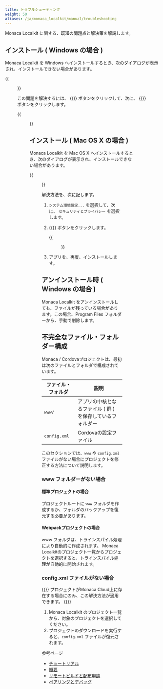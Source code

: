 ```yaml
---
title: トラブルシューティング
weight: 50
aliases: /ja/monaca_localkit/manual/troubleshooting
---
```


Monaca Localkit に関する、既知の問題点と解決策を解説します。

インストール ( Windows の場合 )
-------------------------------

Monaca Localkit を Windows
へインストールするとき、次のダイアログが表示され、インストールできない場合があります。

{{<figure src="/images/monaca_localkit/manual/troubleshooting/1.png">}}

この問題を解決するには、 {{<guilabel name="詳細情報">}} ボタンをクリックして、次に、 {{<guilabel name="実行">}}
ボタンをクリックします。

{{<figure src="/images/monaca_localkit/manual/troubleshooting/2.png">}}

インストール ( Mac OS X の場合 )
--------------------------------

Monaca Localkit を Mac OS X
へインストールするとき、次のダイアログが表示され、インストールできない場合があります。

{{<figure src="/images/monaca_localkit/manual/troubleshooting/3.png">}}

解決方法を、次に記します。

1.  `システム環境設定...` を選択して、次に、 `セキュリティとプライバシー`
    を選択します。
2.  {{<guilabel name="このまま開く">}} ボタンをクリックします。

    {{<figure src="/images/monaca_localkit/manual/troubleshooting/4.png">}}

3.  アプリを、再度、インストールします。

アンインストール時 ( Windows の場合 )
-------------------------------------

Monaca Localkit
をアンインストールしても、ファイルが残っている場合があります。この場合、Program
Files フォルダーから、手動で削除します。

不完全なファイル・フォルダー構成
--------------------------------

Monaca /
Cordovaプロジェクトは、最初は次のファイルとフォルダで構成されています。

| ファイル・フォルダ | 説明 |
|-------------|-------------|
| `www/` |	アプリの中核となるファイル ( 群 ) を保存しているフォルダー |
| `config.xml` | Cordovaの設定ファイル |

このセクションでは、`www` や `config.xml`
ファイルがない場合にプロジェクトを修正する方法について説明します。

### www フォルダーがない場合

#### 標準プロジェクトの場合

プロジェクトルートに `www`
フォルダを作成するか、フォルダのバックアップを復元する必要があります。

#### Webpackプロジェクトの場合

www フォルダは、トラインスパイル処理により自動的に作成されます。 Monaca
Localkitのプロジェクト一覧からプロジェクトを選択すると、トラインスパイル処理が自動的に開始されます。

### config.xml ファイルがない場合

{{<note>}}
プロジェクトがMonaca
Cloud上に存在する場合にのみ、この解決方法が適用できます。
{{</note>}}

1.  Monaca Localkit
    のプロジェクト一覧から、対象のプロジェクトを選択してください。
2.  プロジェクトのダウンロードを実行すると、`config.xml`
    ファイルが復元されます。

参考ページ

- [チュートリアル](../tutorial/)
- [概要](../overview/)
- [リモートビルドと配布申請](../build_publish/)
- [ペアリングとデバッグ](../pairing_debugging/)

